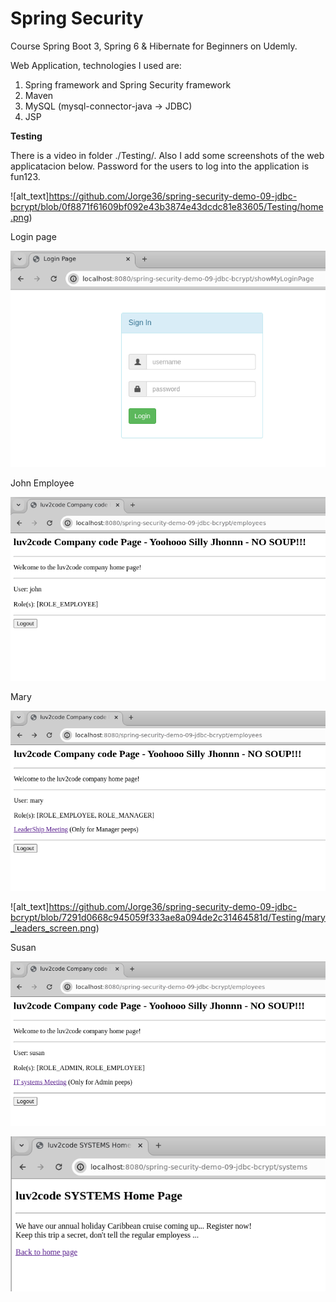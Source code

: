 # Spring Security
Course Spring Boot 3, Spring 6 & Hibernate for Beginners on Udemly.

Web Application, technologies I used are:

1. Spring framework and Spring Security framework
2. Maven
3. MySQL (mysql-connector-java -> JDBC)
4. JSP

**Testing**

There is a video in folder ./Testing/. Also I add some screenshots of the web applicatacion below. Password for the users to log into the application is fun123.

![alt_text]https://github.com/Jorge36/spring-security-demo-09-jdbc-bcrypt/blob/0f8871f61609bf092e43b3874e43dcdc81e83605/Testing/home.png)

Login page

![alt_text](https://github.com/Jorge36/spring-security-demo-09-jdbc-bcrypt/blob/0f8871f61609bf092e43b3874e43dcdc81e83605/Testing/login.png)

John Employee

![alt_text](https://github.com/Jorge36/spring-security-demo-09-jdbc-bcrypt/blob/7291d0668c945059f333ae8a094de2c31464581d/Testing/john_home_screen.png)

Mary

![alt_text](https://github.com/Jorge36/spring-security-demo-09-jdbc-bcrypt/blob/7291d0668c945059f333ae8a094de2c31464581d/Testing/mary_home_screen.png)

![alt_text]https://github.com/Jorge36/spring-security-demo-09-jdbc-bcrypt/blob/7291d0668c945059f333ae8a094de2c31464581d/Testing/mary_leaders_screen.png)

Susan

![alt_text](https://github.com/Jorge36/spring-security-demo-09-jdbc-bcrypt/blob/7291d0668c945059f333ae8a094de2c31464581d/Testing/susan_home_screen.png)

![alt_text](https://github.com/Jorge36/spring-security-demo-09-jdbc-bcrypt/blob/7291d0668c945059f333ae8a094de2c31464581d/Testing/susan_systems_screen.png)
